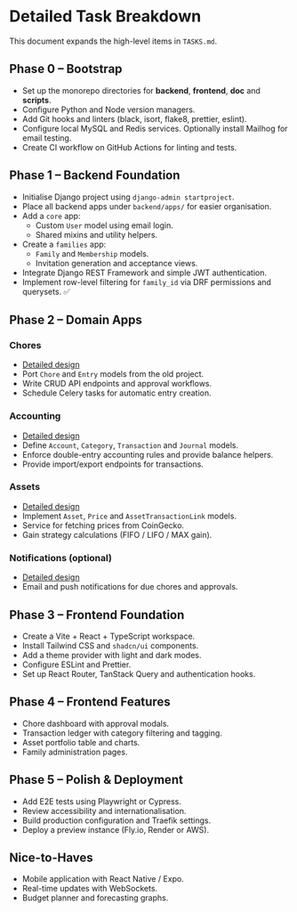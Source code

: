 # Detailed Task Breakdown

This document expands the high-level items in `TASKS.md`.

## Phase 0 – Bootstrap
- Set up the monorepo directories for **backend**, **frontend**, **doc** and **scripts**.
- Configure Python and Node version managers.
- Add Git hooks and linters (black, isort, flake8, prettier, eslint).
- Configure local MySQL and Redis services. Optionally install Mailhog for email testing.
- Create CI workflow on GitHub Actions for linting and tests.

## Phase 1 – Backend Foundation
- Initialise Django project using `django-admin startproject`.
- Place all backend apps under `backend/apps/` for easier organisation.
- Add a `core` app:
  - Custom `User` model using email login.
  - Shared mixins and utility helpers.
- Create a `families` app:
  - `Family` and `Membership` models.
  - Invitation generation and acceptance views.
- Integrate Django REST Framework and simple JWT authentication.
- Implement row-level filtering for `family_id` via DRF permissions and querysets. ✅

## Phase 2 – Domain Apps
### Chores
- [Detailed design](chores.md)
- Port `Chore` and `Entry` models from the old project.
- Write CRUD API endpoints and approval workflows.
- Schedule Celery tasks for automatic entry creation.

### Accounting
- [Detailed design](accounting.md)
- Define `Account`, `Category`, `Transaction` and `Journal` models.
- Enforce double-entry accounting rules and provide balance helpers.
- Provide import/export endpoints for transactions.

### Assets
- [Detailed design](assets.md)
- Implement `Asset`, `Price` and `AssetTransactionLink` models.
- Service for fetching prices from CoinGecko.
- Gain strategy calculations (FIFO / LIFO / MAX gain).

### Notifications (optional)
- [Detailed design](notifications.md)
- Email and push notifications for due chores and approvals.

## Phase 3 – Frontend Foundation
- Create a Vite + React + TypeScript workspace.
- Install Tailwind CSS and `shadcn/ui` components.
- Add a theme provider with light and dark modes.
- Configure ESLint and Prettier.
- Set up React Router, TanStack Query and authentication hooks.

## Phase 4 – Frontend Features
- Chore dashboard with approval modals.
- Transaction ledger with category filtering and tagging.
- Asset portfolio table and charts.
- Family administration pages.

## Phase 5 – Polish & Deployment
- Add E2E tests using Playwright or Cypress.
- Review accessibility and internationalisation.
- Build production configuration and Traefik settings.
- Deploy a preview instance (Fly.io, Render or AWS).

## Nice-to-Haves
- Mobile application with React Native / Expo.
- Real-time updates with WebSockets.
- Budget planner and forecasting graphs.
